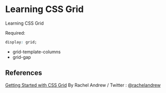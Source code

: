 # Learning CSS Grid
Learning CSS Grid

Required:
```css
display: grid;
```


- grid-template-columns
- grid-gap

## References
[Getting Started with CSS Grid](https://www.skillshare.com/) By Rachel Andrew / Twitter : [@rachelandrew](https://twitter.com/rachelandrew)
